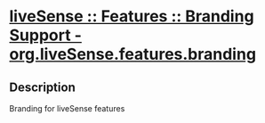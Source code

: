 # [liveSense :: Features :: Branding Support - org.liveSense.features.branding](http://github.com/liveSense/org.liveSense.features.branding)

## Description
Branding for liveSense features
